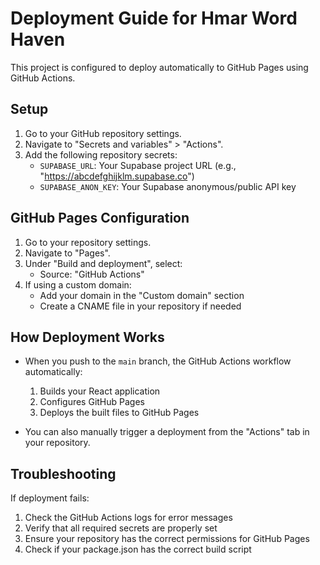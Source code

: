 
# Deployment Guide for Hmar Word Haven

This project is configured to deploy automatically to GitHub Pages using GitHub Actions.

## Setup

1. Go to your GitHub repository settings.
2. Navigate to "Secrets and variables" > "Actions".
3. Add the following repository secrets:
   - `SUPABASE_URL`: Your Supabase project URL (e.g., "https://abcdefghijklm.supabase.co")
   - `SUPABASE_ANON_KEY`: Your Supabase anonymous/public API key

## GitHub Pages Configuration

1. Go to your repository settings.
2. Navigate to "Pages".
3. Under "Build and deployment", select:
   - Source: "GitHub Actions"
4. If using a custom domain:
   - Add your domain in the "Custom domain" section
   - Create a CNAME file in your repository if needed

## How Deployment Works

- When you push to the `main` branch, the GitHub Actions workflow automatically:
  1. Builds your React application
  2. Configures GitHub Pages
  3. Deploys the built files to GitHub Pages

- You can also manually trigger a deployment from the "Actions" tab in your repository.

## Troubleshooting

If deployment fails:
1. Check the GitHub Actions logs for error messages
2. Verify that all required secrets are properly set
3. Ensure your repository has the correct permissions for GitHub Pages
4. Check if your package.json has the correct build script
